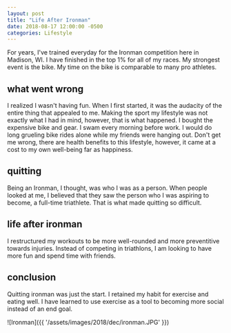 ```yaml
---
layout: post
title: "Life After Ironman"
date: 2018-08-17 12:00:00 -0500
categories: Lifestyle
---
```


For years, I've trained everyday for the Ironman competition here in Madison, WI.
I have finished in the top 1% for all of my races.
My strongest event is the bike.
My time on the bike is comparable to many pro athletes.

## what went wrong
I realized I wasn't having fun. When I first started, it was the audacity of the entire thing that appealed to me. 
Making the sport my lifestyle was not exactly what I had in mind, however, that is what happened.
I bought the expensive bike and gear. I swam every morning before work. I would do long grueling bike rides alone while my friends were hanging out.
Don't get me wrong, there are health benefits to this lifestyle, however, it came at a cost to my own well-being far as happiness.

## quitting
Being an Ironman, I thought, was who I was as a person.
When people looked at me, I believed that they saw the person who I was aspiring to become, a full-time triathlete.
That is what made quitting so difficult. 

## life after ironman

I restructured my workouts to be more well-rounded and more preventitive towards injuries.
Instead of competing in triathlons, I am looking to have more fun and spend time with friends. 

## conclusion
Quitting ironman was just the start. I retained my habit for exercise and eating well. I have learned to use exercise as a tool to becoming more social instead of an end goal. 


![Ironman]({{ '/assets/images/2018/dec/ironman.JPG' }})
